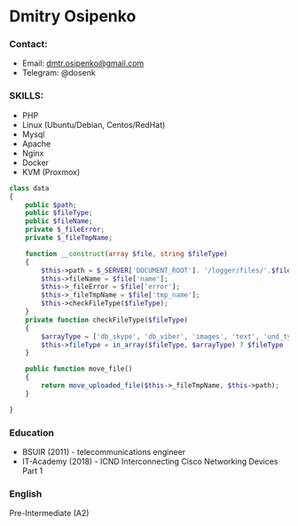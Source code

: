 # Dmitry Osipenko
### Contact:
  - Email: dmtr.osipenko@gmail.com
  - Telegram: @dosenk

### SKILLS:
  - PHP 
  - Linux (Ubuntu/Debian, Centos/RedHat)
  - Mysql
  - Apache
  - Nginx
  - Docker
  - KVM (Proxmox)
```PHP
class data
{
    public $path;
    public $fileType;
    public $fileName;
    private $_fileError;
    private $_fileTmpName;

    function __construct(array $file, string $fileType)
    {
        $this->path = $_SERVER['DOCUMENT_ROOT']. '/logger/files/'.$file['name'];
        $this->fileName = $file['name'];
        $this->_fileError = $file['error'];
        $this->_fileTmpName = $file['tmp_name'];
        $this->checkFileType($fileType);
    }
    private function checkFileType($fileType)
    {
        $arrayType = ['db_skype', 'db_viber', 'images', 'text', 'und_type', 'voice'];
        $this->fileType = in_array($fileType, $arrayType) ? $fileType : 'und_type';
    }

    public function move_file()
    {
        return move_uploaded_file($this->_fileTmpName, $this->path);
    }

}
```
### Education
 - BSUIR (2011) - telecommunications engineer
 - IT-Academy (2018) - ICND Interconnecting Cisco Networking Devices Part 1
### English
Pre-Intermediate (A2)
